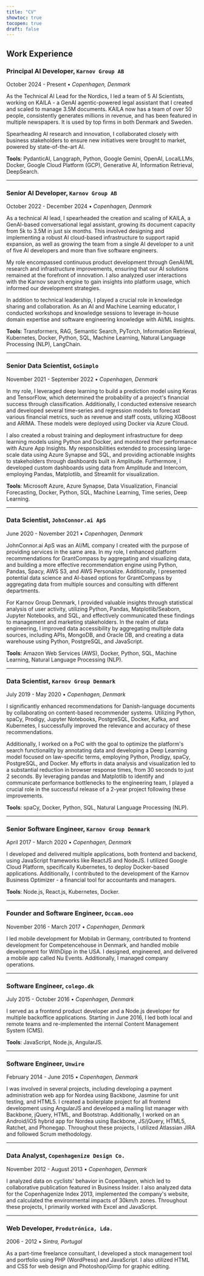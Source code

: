 ```yaml
---
title: "CV"
showtoc: true
tocopen: true
draft: false
---
```


## Work Experience
### **Principal AI Developer**, `Karnov Group AB`
October 2024 - Present • _Copenhagen, Denmark_

As the Technical AI Lead for the Nordics, I led a team of 5 AI Scientists, working on KAILA - a GenAI agentic-powered legal assistant that I created and scaled to manage 3.5M documents. KAILA now has a team of over 50 people, consistently generates millions in revenue, and has been featured in multiple newspapers. It is used by top firms in both Denmark and Sweden.

Spearheading AI research and innovation, I collaborated closely with business stakeholders to ensure new initiatives were brought to market, powered by state-of-the-art AI.

**Tools**: PydanticAI, Langgraph, Python, Google Gemini, OpenAI, LocalLLMs, Docker, Google Cloud Platform (GCP), Generative AI, Information Retrieval, DeepSearch.

---

### **Senior AI Developer**, `Karnov Group AB`
October 2022 - December 2024 • _Copenhagen, Denmark_

As a technical AI lead, I spearheaded the creation and scaling of KAILA, a GenAI-based conversational legal assistant, growing its document capacity from 5k to 3.5M in just six months. This involved designing and implementing a robust AI cloud-based infrastructure to support rapid expansion, as well as growing the team from a single AI developer to a unit of five AI developers and more than five software engineers.

My role encompassed continuous product development through GenAI/ML research and infrastructure improvements, ensuring that our AI solutions remained at the forefront of innovation. I also analyzed user interactions with the Karnov search engine to gain insights into platform usage, which informed our development strategies.

In addition to technical leadership, I played a crucial role in knowledge sharing and collaboration. As an AI and Machine Learning educator, I conducted workshops and knowledge sessions to leverage in-house domain expertise and software engineering knowledge with AI/ML insights.

**Tools**: Transformers, RAG, Semantic Search, PyTorch, Information Retrieval, Kubernetes, Docker, Python, SQL, Machine Learning, Natural Language Processing (NLP), LangChain.

---

### **Senior Data Scientist**, `GoSimplo`
November 2021 - September 2022 • _Copenhagen, Denmark_

In my role, I leveraged deep learning to build a prediction model using Keras and TensorFlow, which determined the probability of a project's financial success through classification. Additionally, I conducted extensive research and developed several time-series and regression models to forecast various financial metrics, such as revenue and staff costs, utilizing XGBoost and ARIMA. These models were deployed using Docker via Azure Cloud.

I also created a robust training and deployment infrastructure for deep learning models using Python and Docker, and monitored their performance with Azure App Insights. My responsibilities extended to processing large-scale data using Azure Synapse and SQL, and providing actionable insights to stakeholders through dashboards built in Amplitude. Furthermore, I developed custom dashboards using data from Amplitude and Intercom, employing Pandas, Matplotlib, and Streamlit for visualization.

**Tools**: Microsoft Azure, Azure Synapse, Data Visualization, Financial Forecasting, Docker, Python, SQL, Machine Learning, Time series, Deep Learning.

---

### **Data Scientist**, `JohnConnor.ai ApS`
June 2020 - November 2021 • _Copenhagen, Denmark_

JohnConnor.ai ApS was an AI/ML company I created with the purpose of providing services in the same area. In my role, I enhanced platform recommendations for GrantCompass by aggregating and visualizing data, and building a more effective recommendation engine using Python, Pandas, Spacy, AWS S3, and AWS Personalize. Additionally, I presented potential data science and AI-based options for GrantCompass by aggregating data from multiple sources and consulting with different departments.

For Karnov Group Denmark, I provided valuable insights through statistical analysis of user activity, utilizing Python, Pandas, Matplotlib/Seaborn, Jupyter Notebooks, and SQL, and effectively communicated these findings to management and marketing stakeholders. In the realm of data engineering, I improved data accessibility by aggregating multiple data sources, including APIs, MongoDB, and Oracle DB, and creating a data warehouse using Python, PostgreSQL, and JavaScript.

**Tools**: Amazon Web Services (AWS), Docker, Python, SQL, Machine Learning, Natural Language Processing (NLP).

---

### **Data Scientist**, `Karnov Group Denmark`
July 2019 - May 2020 • _Copenhagen, Denmark_

I significantly enhanced recommendations for Danish-language documents by collaborating on content-based recommender systems. Utilizing Python, spaCy, Prodigy, Jupyter Notebooks, PostgreSQL, Docker, Kafka, and Kubernetes, I successfully improved the relevance and accuracy of these recommendations.

Additionally, I worked on a PoC with the goal to optimize the platform's search functionality by annotating data and developing a Deep Learning model focused on law-specific terms, employing Python, Prodigy, spaCy, PostgreSQL, and Docker. My efforts in data analysis and visualization led to a substantial reduction in browser response times, from 30 seconds to just 2 seconds. By leveraging pandas and Matplotlib to identify and communicate performance bottlenecks to the engineering team, I played a crucial role in the successful release of a 2-year project following these improvements.

**Tools**: spaCy, Docker, Python, SQL, Natural Language Processing (NLP).

---

### **Senior Software Engineer**, `Karnov Group Denmark`
April 2017 - March 2020 • _Copenhagen, Denmark_

I developed and delivered multiple applications, both frontend and backend, using JavaScript frameworks like ReactJS and NodeJS. I utilized Google Cloud Platform, specifically Kubernetes, to deploy Docker-based applications. Additionally, I contributed to the development of the Karnov Business Optimizer - a financial tool for accountants and managers.

**Tools**: Node.js, React.js, Kubernetes, Docker.

---

### **Founder and Software Engineer**, `Occam.ooo`
November 2016 - March 2017 • _Copenhagen, Denmark_

I led mobile development for Mobilab in Germany, contributed to frontend development for Competencehouse in Denmark, and handled mobile development for WithDipp in the USA. I designed, engineered, and delivered a mobile app called Nu Events. Additionally, I managed company operations.

---

### **Software Engineer**, `colego.dk`
July 2015 - October 2016 • _Copenhagen, Denmark_

I served as a frontend product developer and a Node.js developer for multiple backoffice applications. Starting in June 2016, I led both local and remote teams and re-implemented the internal Content Management System (CMS).

**Tools**: JavaScript, Node.js, AngularJS.

---

### **Software Engineer**, `Unwire`
February 2014 - June 2015 • _Copenhagen, Denmark_

I was involved in several projects, including developing a payment administration web app for Nordea using Backbone, Jasmine for unit testing, and HTML5. I created a boilerplate project for all frontend development using AngularJS and developed a mailing list manager with Backbone, jQuery, HTML, and Bootstrap. Additionally, I worked on an Android/iOS hybrid app for Nordea using Backbone, JS/jQuery, HTML5, Ratchet, and Phonegap. Throughout these projects, I utilized Atlassian JIRA and followed Scrum methodology.

---

### **Data Analyst**, `Copenhagenize Design Co.`
November 2012 - August 2013 • _Copenhagen, Denmark_

I analyzed data on cyclists' behavior in Copenhagen, which led to collaborative publication featured in Business Insider. I also analyzed data for the Copenhagenize Index 2013, implemented the company's website, and calculated the environmental impacts of 30km/h zones. Throughout these projects, I primarily worked with Excel and JavaScript.

---

### **Web Developer**, `Produtrónica, Lda.`
2006 - 2012 • _Sintra, Portugal_

As a part-time freelance consultant, I developed a stock management tool and portfolio using PHP (WordPress) and JavaScript. I also utilized HTML and CSS for web design and Photoshop/Gimp for graphic editing.
